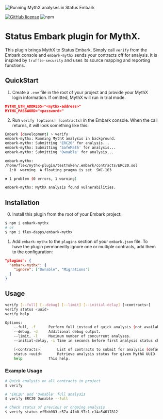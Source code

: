 ![Running MythX analyses in Status Embark](https://cdn-images-1.medium.com/max/960/1*7jwHRc5J152bz704Fg7iug.png)

[![GitHub license](https://img.shields.io/github/license/flex-dapps/embark-mythx.svg)](https://github.com/flex-dapps/embark-mythx/blob/master/LICENSE)
![npm](https://img.shields.io/npm/v/embark-mythx.svg)

# Status Embark plugin for MythX.

This plugin brings MythX to Status Embark. Simply call `verify` from the Embark console and `embark-mythx` sends your contracts off for analysis. It is inspired by `truffle-security` and uses its source mapping and reporting functions.

## QuickStart

1. Create a `.env` file in the root of your project and provide your MythX login information. If omitted, MythX will run in trial mode.

```json
MYTHX_ETH_ADDRESS="<mythx-address>"
MYTHX_PASSWORD="<password>"
```

2. Run `verify [options] [contracts]` in the Embark console. When the call returns, it will look something like this:

```bash
Embark (development) > verify
embark-mythx: Running MythX analysis in background.
embark-mythx: Submitting 'ERC20' for analysis...
embark-mythx: Submitting 'SafeMath' for analysis...
embark-mythx: Submitting 'Ownable' for analysis...

embark-mythx: 
/home/flex/mythx-plugin/testToken/.embark/contracts/ERC20.sol
  1:0  warning  A floating pragma is set  SWC-103

✖ 1 problem (0 errors, 1 warning)

embark-mythx: MythX analysis found vulnerabilities.
```

## Installation

0. Install this plugin from the root of your Embark project:

```bash
$ npm i embark-mythx
# or
$ npm i flex-dapps/embark-mythx
```

1. Add `embark-mythx` to the `plugins` section of your `embark.json` file. To have the plugin permanently ignore one or multiple contracts, add them to the configuration:

```json
"plugins": {
  "embark-mythx": {
    "ignore": ["Ownable", "Migrations"]
  }
}
``` 

## Usage

```bash
verify [--full] [--debug] [--limit] [--initial-delay] [<contracts>]
verify status <uuid>
verify help

Options:
	--full, -f		Perform full instead of quick analysis (not available on free MythX tier).
	--debug, -d		Additional debug output.
	--limit, -l		Maximum number of concurrent analyses.
	--initial-delay, -i	Time in seconds before first analysis status check.

	[<contracts>]		List of contracts to submit for analysis (default: all).
	status <uuid>		Retrieve analysis status for given MythX UUID.
	help			This help.

```

### Example Usage

```bash
# Quick analysis on all contracts in project
$ verify

# 'ERC20' and 'Ownable' full analysis
$ verify ERC20 Ownable --full

# Check status of previous or ongoing analysis
$ verify status ef5bb083-c57a-41b0-97c1-c14a54617812
```